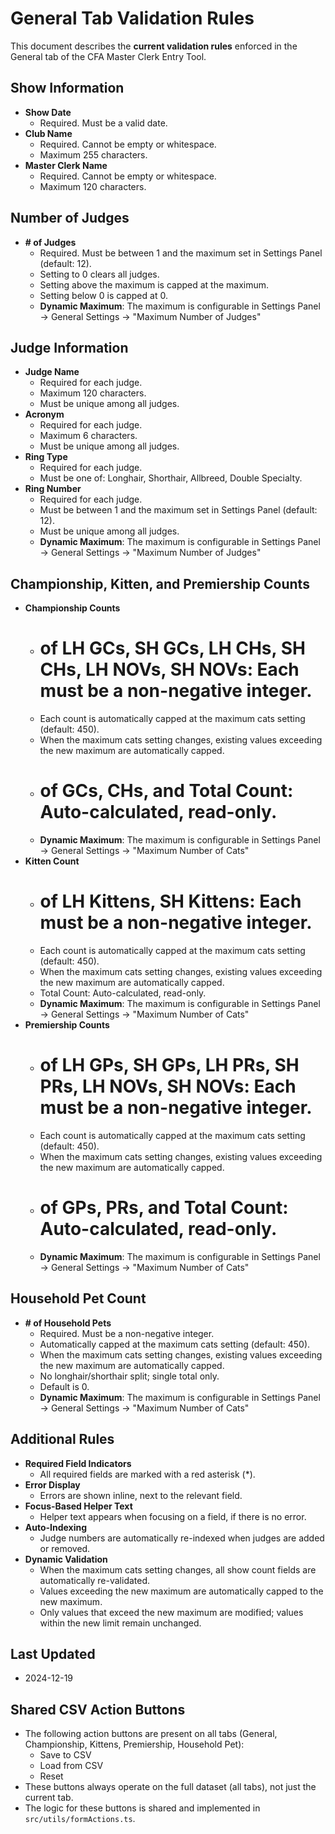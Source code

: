 # General Tab Validation Rules

This document describes the **current validation rules** enforced in the General tab of the CFA Master Clerk Entry Tool.

## Show Information
- **Show Date**
  - Required. Must be a valid date.
- **Club Name**
  - Required. Cannot be empty or whitespace.
  - Maximum 255 characters.
- **Master Clerk Name**
  - Required. Cannot be empty or whitespace.
  - Maximum 120 characters.

## Number of Judges
- **# of Judges**
  - Required. Must be between 1 and the maximum set in Settings Panel (default: 12).
  - Setting to 0 clears all judges.
  - Setting above the maximum is capped at the maximum.
  - Setting below 0 is capped at 0.
  - **Dynamic Maximum**: The maximum is configurable in Settings Panel → General Settings → "Maximum Number of Judges"

## Judge Information
- **Judge Name**
  - Required for each judge.
  - Maximum 120 characters.
  - Must be unique among all judges.
- **Acronym**
  - Required for each judge.
  - Maximum 6 characters.
  - Must be unique among all judges.
- **Ring Type**
  - Required for each judge.
  - Must be one of: Longhair, Shorthair, Allbreed, Double Specialty.
- **Ring Number**
  - Required for each judge.
  - Must be between 1 and the maximum set in Settings Panel (default: 12).
  - Must be unique among all judges.
  - **Dynamic Maximum**: The maximum is configurable in Settings Panel → General Settings → "Maximum Number of Judges"

## Championship, Kitten, and Premiership Counts
- **Championship Counts**
  - # of LH GCs, SH GCs, LH CHs, SH CHs, LH NOVs, SH NOVs: Each must be a non-negative integer.
  - Each count is automatically capped at the maximum cats setting (default: 450).
  - When the maximum cats setting changes, existing values exceeding the new maximum are automatically capped.
  - # of GCs, CHs, and Total Count: Auto-calculated, read-only.
  - **Dynamic Maximum**: The maximum is configurable in Settings Panel → General Settings → "Maximum Number of Cats"
- **Kitten Count**
  - # of LH Kittens, SH Kittens: Each must be a non-negative integer.
  - Each count is automatically capped at the maximum cats setting (default: 450).
  - When the maximum cats setting changes, existing values exceeding the new maximum are automatically capped.
  - Total Count: Auto-calculated, read-only.
  - **Dynamic Maximum**: The maximum is configurable in Settings Panel → General Settings → "Maximum Number of Cats"
- **Premiership Counts**
  - # of LH GPs, SH GPs, LH PRs, SH PRs, LH NOVs, SH NOVs: Each must be a non-negative integer.
  - Each count is automatically capped at the maximum cats setting (default: 450).
  - When the maximum cats setting changes, existing values exceeding the new maximum are automatically capped.
  - # of GPs, PRs, and Total Count: Auto-calculated, read-only.
  - **Dynamic Maximum**: The maximum is configurable in Settings Panel → General Settings → "Maximum Number of Cats"

## Household Pet Count
- **# of Household Pets**
  - Required. Must be a non-negative integer.
  - Automatically capped at the maximum cats setting (default: 450).
  - When the maximum cats setting changes, existing values exceeding the new maximum are automatically capped.
  - No longhair/shorthair split; single total only.
  - Default is 0.
  - **Dynamic Maximum**: The maximum is configurable in Settings Panel → General Settings → "Maximum Number of Cats"

## Additional Rules
- **Required Field Indicators**
  - All required fields are marked with a red asterisk (*).
- **Error Display**
  - Errors are shown inline, next to the relevant field.
- **Focus-Based Helper Text**
  - Helper text appears when focusing on a field, if there is no error.
- **Auto-Indexing**
  - Judge numbers are automatically re-indexed when judges are added or removed.
- **Dynamic Validation**
  - When the maximum cats setting changes, all show count fields are automatically re-validated.
  - Values exceeding the new maximum are automatically capped to the new maximum.
  - Only values that exceed the new maximum are modified; values within the new limit remain unchanged.

## Last Updated
- 2024-12-19

## Shared CSV Action Buttons

- The following action buttons are present on all tabs (General, Championship, Kittens, Premiership, Household Pet):
  - Save to CSV
  - Load from CSV
  - Reset
- These buttons always operate on the full dataset (all tabs), not just the current tab.
- The logic for these buttons is shared and implemented in `src/utils/formActions.ts`. 